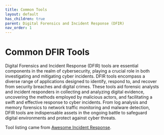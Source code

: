```yaml
---
title: Common Tools
layout: default
has_children: true
parent: Digital Forensics and Incident Response (DFIR)
nav_order: 1
---
```


# Common DFIR Tools

Digital Forensics and Incident Response (DFIR) tools are essential components in the realm of cybersecurity, playing a crucial role in both investigating and mitigating cyber incidents. DFIR tools encompass a diverse range of applications designed to identify, respond to, and recover from security breaches and digital crimes. These tools aid forensic analysts and incident responders in collecting and analyzing digital evidence, uncovering the methods employed by malicious actors, and facilitating a swift and effective response to cyber incidents. From log analysis and memory forensics to network traffic monitoring and malware detection, DFIR tools are indispensable assets in the ongoing battle to safeguard digital environments and protect against cyber threats. 

Tool listing came from [Awesome Incident Response](https://github.com/meirwah/awesome-incident-response).